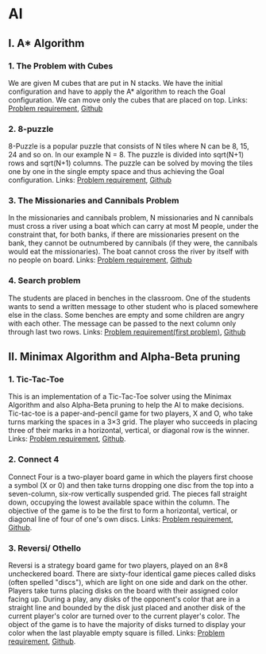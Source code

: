 # AI

## I. A* Algorithm

### 1. The Problem with Cubes
  We are given M cubes that are put in N stacks. We have the initial configuration and have to apply the A* algorithm to reach the Goal configuration. We can move only the cubes that are placed on top. Links: [Problem requirement](https://drive.google.com/drive/folders/1-b8lHmrSZTDLMr80QjPv_2Iyhb6NL519), [Github](https://github.com/AndraRaco/AI/blob/master/Algoritmul%20A%20star/Problema%20blocurilor.py)
  
### 2. 8-puzzle
  8-Puzzle is a popular puzzle that consists of N tiles where N can be 8, 15, 24 and so on. In our example N = 8. The puzzle is divided into sqrt(N+1) rows and sqrt(N+1) columns. The puzzle can be solved by moving the tiles one by one in the single empty space and thus achieving the Goal configuration. Links: [Problem requirement](https://drive.google.com/drive/folders/1-b8lHmrSZTDLMr80QjPv_2Iyhb6NL519), [Github](https://github.com/AndraRaco/AI/blob/master/Algoritmul%20A%20star/8-puzzle.py)

### 3. The Missionaries and Cannibals Problem
  In the missionaries and cannibals problem, N missionaries and N cannibals must cross a river using a boat which can carry at most M people, under the constraint that, for both banks, if there are missionaries present on the bank, they cannot be outnumbered by cannibals (if they were, the cannibals would eat the missionaries). The boat cannot cross the river by itself with no people on board. Links: [Problem requirement](https://drive.google.com/drive/folders/1-b8lHmrSZTDLMr80QjPv_2Iyhb6NL519), [Github](https://github.com/AndraRaco/AI/blob/master/Algoritmul%20A%20star/Problema%20canibalilor%20si%20misionarilor.py)

### 4. Search problem 
  The students are placed in benches in the classroom. One of the students wants to send a written message to other student who is placed somewhere else in the class. Some benches are empty and some children are angry with each other. The message can be passed to the next column only through last two rows. Links: [Problem requirement(first problem)](https://drive.google.com/drive/folders/1-b8lHmrSZTDLMr80QjPv_2Iyhb6NL519), [Github](https://github.com/AndraRaco/AI/blob/master/Algoritmul%20A%20star/Problema%20de%20cautare%20(mesaj).py)
  
## II. Minimax Algorithm and Alpha-Beta pruning

### 1. Tic-Tac-Toe
  This is an implementation of a Tic-Tac-Toe solver using the Minimax Algorithm and also Alpha-Beta pruning to help the AI to make decisions. Tic-tac-toe is a paper-and-pencil game for two players, X and O, who take turns marking the spaces in a 3×3 grid. The player who succeeds in placing three of their marks in a horizontal, vertical, or diagonal row is the winner. Links: [Problem requirement](https://drive.google.com/drive/folders/1_yPjMZjoC5ccjDDAHNqd42w9J_lUnEdP), [Github](https://github.com/AndraRaco/AI/blob/master/Minimax%20Algorithm%20and%20Alpha-Beta%20pruning/Tic-Tac-Toe.py).

### 2. Connect 4
  Connect Four is a two-player board game in which the players first choose a symbol (X or 0) and then take turns dropping one disc from the top into a seven-column, six-row vertically suspended grid. The pieces fall straight down, occupying the lowest available space within the column. The objective of the game is to be the first to form a horizontal, vertical, or diagonal line of four of one's own discs. Links: [Problem requirement](https://drive.google.com/drive/folders/1_yPjMZjoC5ccjDDAHNqd42w9J_lUnEdP), [Github](https://github.com/AndraRaco/AI/blob/master/Minimax%20Algorithm%20and%20Alpha-Beta%20pruning/Connect%204.py).
  
### 3. Reversi/ Othello
  Reversi is a strategy board game for two players, played on an 8×8 uncheckered board. There are sixty-four identical game pieces called disks (often spelled "discs"), which are light on one side and dark on the other. Players take turns placing disks on the board with their assigned color facing up. During a play, any disks of the opponent's color that are in a straight line and bounded by the disk just placed and another disk of the current player's color are turned over to the current player's color. The object of the game is to have the majority of disks turned to display your color when the last playable empty square is filled. Links: [Problem requirement](https://drive.google.com/drive/folders/1_yPjMZjoC5ccjDDAHNqd42w9J_lUnEdP), [Github](https://github.com/AndraRaco/AI/blob/master/Minimax%20Algorithm%20and%20Alpha-Beta%20pruning/Reversi.py).
  
